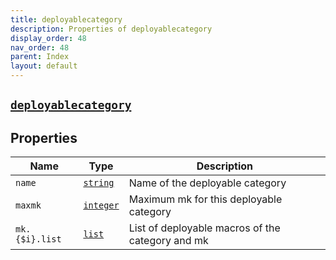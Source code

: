 ```yaml
---
title: deployablecategory
description: Properties of deployablecategory
display_order: 48
nav_order: 48
parent: Index
layout: default
---
```


##  [`deployablecategory`](./deployablecategory.html) 


## Properties

| Name | Type | Description |
|------|------|-------------|
| `name` | [`string`](./string.html) | Name of the deployable category |
| `maxmk` | [`integer`](./integer.html) | Maximum mk for this deployable category |
| `mk.{$i}.list` | [`list`](./list.html) | List of deployable macros of the category and mk |



